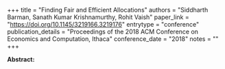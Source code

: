 +++
title = "Finding Fair and Efficient Allocations"
authors = "Siddharth Barman, Sanath Kumar Krishnamurthy, Rohit Vaish"
paper_link = "https://doi.org/10.1145/3219166.3219176"
entrytype = "conference"
publication_details = "Proceedings of the 2018 ACM Conference on Economics and Computation,  Ithaca"
conference_date = "2018"
notes = ""
+++

<b>Abstract:</b>
